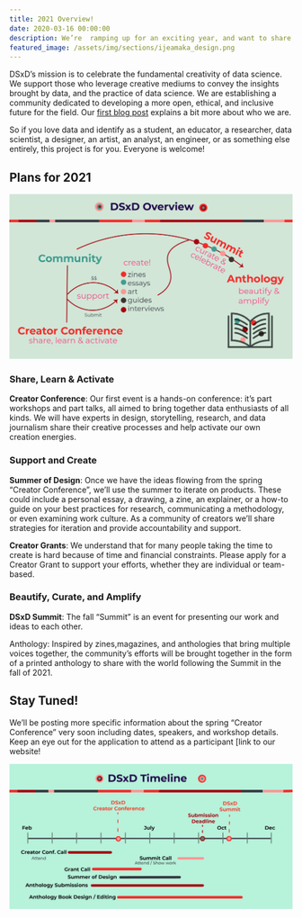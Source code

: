 ```yaml
---
title: 2021 Overview!
date: 2020-03-16 00:00:00
description: We’re  ramping up for an exciting year, and want to share our plans with you!  
featured_image: /assets/img/sections/ijeamaka_design.png
---
```


DSxD’s mission is to celebrate the fundamental creativity of data science. We support those who leverage creative mediums to convey the insights brought by data, and the practice of data science. We are establishing a community dedicated to developing a more open, ethical, and inclusive future for the field. Our [first blog post]() explains a bit more about who we are.

So if you love data and identify as a student, an educator, a researcher, data scientist, a designer, an artist, an analyst, an engineer, or as something else entirely, this project is for you. Everyone is welcome! 


## Plans for 2021


<img src="../assets/img/posts/DSxD_overview.jpg" alt="Overview Schematic">

### Share, Learn & Activate

**Creator Conference**: Our first event is a hands-on conference: it’s part workshops and part talks, all aimed to bring together data enthusiasts of all kinds. We will have experts in design, storytelling, research, and data journalism share their creative processes and help activate our own creation energies.

### Support and Create

**Summer of Design**: Once we have the ideas flowing from the spring “Creator Conference”, we’ll use the summer to iterate on products. These could include a personal essay, a drawing, a zine, an explainer, or a how-to guide on your best practices for research, communicating a methodology, or even examining work culture. As a community of creators we’ll share strategies for iteration and provide accountability and support. 

**Creator Grants**: We understand that for many people taking the time to create is hard because of time and financial constraints. Please apply for a Creator Grant to support your efforts, whether they are individual or team-based. 

### Beautify, Curate, and Amplify 

**DSxD Summit**: The fall “Summit” is an event for presenting our work and ideas to each other.
    
Anthology: Inspired by zines,magazines, and anthologies that bring multiple voices together, the community’s efforts will be brought together in the form of a printed anthology to share with the world following the Summit in the fall of 2021.  

## Stay Tuned! 

We’ll be posting more specific information about the spring “Creator Conference” very soon including dates, speakers, and workshop details. Keep an eye out for the application to attend as a participant [link to our website! 

<img src="../assets/img/posts/DSxD_timeline.jpg" alt="Overview Schematic">


